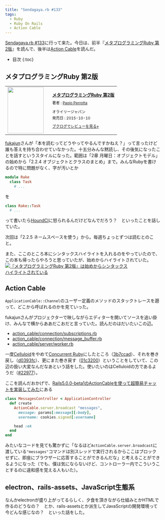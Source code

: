 ```yaml
---
title: "Sendagaya.rb #133"
tags:
  - Ruby
  - Ruby On Rails
  - Action Cable
---
```


[Sendagaya.rb #133][]に行って来た。今日は、前半『[メタプログラミングRuby 第2版][]』を読んで、後半は[Action Cable][]を読んだ。

* 目次
{:toc}

メタプログラミングRuby 第2版
----------------------------

<div class="booklog_html"><table><tr><td class="booklog_html_image"><a href="http://www.amazon.co.jp/%E3%83%A1%E3%82%BF%E3%83%97%E3%83%AD%E3%82%B0%E3%83%A9%E3%83%9F%E3%83%B3%E3%82%B0Ruby-%E7%AC%AC2%E7%89%88-Paolo-Perrotta/dp/4873117437%3FSubscriptionId%3D0AVSM5SVKRWTFMG7ZR82%26tag%3Dbooklog.jp-22%26linkCode%3Dxm2%26camp%3D2025%26creative%3D165953%26creativeASIN%3D4873117437" target="_blank"><img src="http://ecx.images-amazon.com/images/I/5102wwx0VzL._SL160_.jpg" width="117" height="150" style="border:0;border-radius:0;" /></a></td><td class="booklog_html_info" style="padding-left:20px;"><div class="booklog_html_title" style="margin-bottom:10px;font-size:14px;font-weight:bold;"><a href="http://www.amazon.co.jp/%E3%83%A1%E3%82%BF%E3%83%97%E3%83%AD%E3%82%B0%E3%83%A9%E3%83%9F%E3%83%B3%E3%82%B0Ruby-%E7%AC%AC2%E7%89%88-Paolo-Perrotta/dp/4873117437%3FSubscriptionId%3D0AVSM5SVKRWTFMG7ZR82%26tag%3Dbooklog.jp-22%26linkCode%3Dxm2%26camp%3D2025%26creative%3D165953%26creativeASIN%3D4873117437" target="_blank">メタプログラミングRuby 第2版</a></div><div style="margin-bottom:10px;"><div class="booklog_html_author" style="margin-bottom:15px;font-size:12px;;line-height:1.2em">著者 : <a href="http://booklog.jp/author/Paolo+Perrotta" target="_blank">Paolo Perrotta</a></div><div class="booklog_html_manufacturer" style="margin-bottom:5px;font-size:12px;;line-height:1.2em">オライリージャパン</div><div class="booklog_html_release" style="font-size:12px;;line-height:1.2em">発売日 : 2015-10-10</div></div><div class="booklog_html_link_amazon"><a href="http://booklog.jp/item/1/4873117437" style="font-size:12px;" target="_blank">ブクログでレビューを見る»</a></div></td></tr></table></div>

[fukajun][]さんが「本を読むってどうやってやるんですかねえ？」って言ったけど誰も答えを持ち合わせていなかった。十五分みんな黙読し、その後気になったことを話すというスタイルになった。範囲は「2章 月曜日：オブジェクトモデル」の始めから「2.2.4 オブジェクトとクラスのまとめ」まで。みんなRubyを書けるので特に問題がなく、字が汚いとか

~~~ ruby
module Rake
  class Task
    # ...
~~~

を

~~~ ruby
class Rake::Task
  # ...
~~~

って書いたら[HoundCI][]に怒られるんだけどなんでだろう？　といったことを話していた。

次回は「2.2.5 ネームスペースを使う」から。毎週ちょっとずつは読むとのこと。

また、ここのところ本にシンタックスハイライトを入れるのをやっていたので、この本も帰ったらやろうと思っていたが、始めからハイライトされていた。
<a href="https://gyazo.com/bcd51dd81e50c33c4b8fe5d714ca8887"><img src="https://gyazo.com/bcd51dd81e50c33c4b8fe5d714ca8887.png" alt="『メタプログラミングRuby 第2版』は始めからシンタックスハイライトされている" style="max-width: 80%;"></a>

Action Cable
------------

`ApplicationCable::Channel`のユーザー定義のメソッドのスタックトレースを遡って、どこから呼ばれるのかを見ていった。

fukajunさんがプロジェクターで映しながらエディターを開いてソースを追い掛け、みんなで横からああだこおだと言っていた。読んだのはだいたいこの辺。

* <a href="https://github.com/rails/rails/blob/39f383bad01e52c217c9007b5e9d3b239fe6a808/actioncable/lib/action_cable/connection/subscriptions.rb">action_cable/connection/subscriptions.rb</a>
* <a href="https://github.com/rails/rails/blob/39f383bad01e52c217c9007b5e9d3b239fe6a808/actioncable/lib/action_cable/connection/message_buffer.rb">action_cable/connection/message_buffer.rb</a>
* <a href="https://github.com/rails/rails/blob/39f383bad01e52c217c9007b5e9d3b239fe6a808/actioncable/lib/action_cable/server/worker.rb">action_cable/server/worker.rb</a>

一度[Celluloid][]をやめて[Concurrent Ruby][]にしたところ（<a href="https://github.com/rails/rails/commit/3b7ccadfc1c8dfec61af898167e1300b17f5cf25">3b7ccad</a>）、それを巻き戻し（<a href="https://github.com/rails/rails/commit/d0393fccffc118a5de37654aa222774b66123393">d0393fc</a>）、更にまた巻き戻す（<a href="https://github.com/rails/rails/commit/01c320001bcce617196270f3d398d48a89a6ea2a">01c3200</a>）ということをしていて、この辺の扱い大変なんだなあという話をした。使いたいのはCelluloidの方であるようだ（<a href="https://github.com/rails/rails/pull/22977">#22977</a>）。

ここを読んだおかげで、[Rails5.0.0-beta1のActionCableを使って超簡易チャットを実装してみた][]にある

~~~ ruby
class MessagesController < ApplicationController
  def create
    ActionCable.server.broadcast "messages",
      message: params[:message][:body],
      username: cookies.signed[:username]

    head :ok
  end
end
~~~

みたいなコードを見ても驚かずに「なるほど`ActionCable.server.broadcast`に渡している`"messages"`コマンドは別スレッドで実行されるからここはブロックせずに、即座にブラウザーに応答することができるんだな」と考えることができるようになった（でも、僕は気にならないけど、コントローラー内でこういうことするのに違和感を覚える人もいた）。

electron、rails-assets、JavaScript生態系
----------------------------------------

なんかelectronが盛り上がってるらしく、夕食を頂きながら仕組みとかHTMLで作るのどうなの？　とか、rails-assetsとか派生してJavaScriptの開発環境って今どんな感じなの？　といった話をした。

[Sendagaya.rb #133]: https://sendagayarb.doorkeeper.jp/events/37324
[メタプログラミングRuby 第2版]: https://www.oreilly.co.jp/books/9784873117430/
[Action Cable]: https://github.com/rails/rails/tree/master/actioncable
[fukajun]: http://fukajun.org/
[HoundCI]: https://houndci.com/
[Celluloid]: https://github.com/celluloid/celluloid
[Concurrent Ruby]: https://github.com/ruby-concurrency/concurrent-ruby
[Rails5.0.0-beta1のActionCableを使って超簡易チャットを実装してみた]: http://necojackarc.hatenablog.com/entry/2015/12/20/043612
